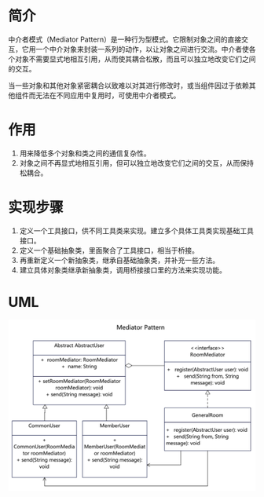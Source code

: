 # 简介
中介者模式（Mediator Pattern）是一种行为型模式。它限制对象之间的直接交互，它用一个中介对象来封装一系列的动作，以让对象之间进行交流。中介者使各个对象不需要显式地相互引用，从而使其耦合松散，而且可以独立地改变它们之间的交互。

当一些对象和其他对象紧密耦合以致难以对其进行修改时，或当组件因过于依赖其他组件而无法在不同应用中复用时，可使用中介者模式。

# 作用
1. 用来降低多个对象和类之间的通信复杂性。
2. 对象之间不再显式地相互引用，但可以独立地改变它们之间的交互，从而保持松耦合。

# 实现步骤
1. 定义一个工具接口，供不同工具类来实现。建立多个具体工具类实现基础工具接口。
2. 定义一个基础抽象类，里面聚合了工具接口，相当于桥接。
3. 再重新定义一个新抽象类，继承自基础抽象类，并补充一些方法。
4. 建立具体对象类继承新抽象类，调用桥接接口里的方法来实现功能。

# UML
<img src="../docs/uml/mediator-pattern.png">